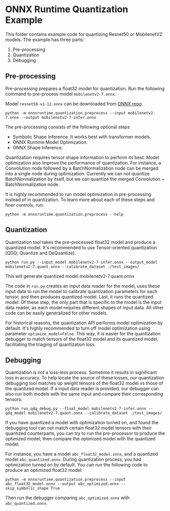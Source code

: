 # ONNX Runtime Quantization Example

This folder contains example code for quantizing Resnet50 or MobilenetV2 models. The example has
three parts:

1. Pre-processing
2. Quantization
3. Debugging

## Pre-processing

Pre-processing prepares a float32 model for quantization. Run the following command to pre-process
model `mobilenetv2-7.onnx`.

Model `resnet50-v1-12.onnx` can be downloaded from [ONNX repo](https://github.com/onnx/models/tree/main/vision/classification/resnet/model).

```console
python -m onnxruntime.quantization.preprocess --input mobilenetv2-7.onnx --output mobilenetv2-7-infer.onnx
```

The pre-processing consists of the following optional steps
- Symbolic Shape Inference. It works best with transformer models.
- ONNX Runtime Model Optimization.
- ONNX Shape Inference.

Quantization requires tensor shape information to perform its best. Model optimization
also improve the performance of quantization. For instance, a Convolution node followed
by a BatchNormalization node can be merged into a single node during optimization.
Currently we can not quantize BatchNormalization by itself, but we can quantize the
merged Convolution + BatchNormalization node.

It is highly recommended to run model optimization in pre-processing instead of in quantization.
To learn more about each of these steps and finer controls, run:
```console
python -m onnxruntime.quantization.preprocess --help
```

## Quantization

Quantization tool takes the pre-processed float32 model and produce a quantized model.
It's recommended to use Tensor-oriented quantization (QDQ; Quantize and DeQuantize).

```console
python run.py --input_model mobilenetv2-7-infer.onnx --output_model mobilenetv2-7.quant.onnx --calibrate_dataset ./test_images/
```
This will generate quantized model mobilenetv2-7.quant.onnx

The code in `run.py` creates an input data reader for the model, uses these input data to run
the model to calibrate quantization parameters for each tensor, and then produces quantized
model. Last, it runs the quantized model. Of these step, the only part that is specific to
the model is the input data reader, as each model requires different shapes of input data.
All other code can be easily generalized for other models.

For historical reasons, the quantization API performs model optimization by default.
It's highly recommended to turn off model optimization using parameter
`optimize_model=False`. This way, it is easier for the quantization debugger to match
tensors of the float32 model and its quantized model, facilitating the triaging of quantization
loss.

## Debugging

Quantization is not a loss-less process. Sometime it results in significant loss in accuracy.
To help locate the source of these losses, our quantization debugging tool matches up
weight tensors of the float32 model vs those of the quantized model.  If a input data reader
is provided, our debugger can also run both models with the same input and compare their
corresponding tensors:

```console
python run_qdq_debug.py --float_model mobilenetv2-7-infer.onnx --qdq_model mobilenetv2-7.quant.onnx --calibrate_dataset ./test_images/
```

If you have quantized a model with optimization turned on, and found the debugging tool can not
match certain float32 model tensors with their quantized counterparts, you can try to run the
pre-processor to produce the optimized model, then compare the optimized model with the quantized model.

For instance, you have a model `abc_float32_model.onnx`, and a quantized model
`abc_quantized.onnx`. During quantization process, you had optimization turned on
by default. You can run the following code to produce an optimized float32 model:

```console
python -m onnxruntime.quantization.preprocess --input abc_float32_model.onnx --output abc_optimized.onnx --skip_symbolic_shape True
```

Then run the debugger comparing `abc_optimized.onnx` with `abc_quantized.onnx`.
